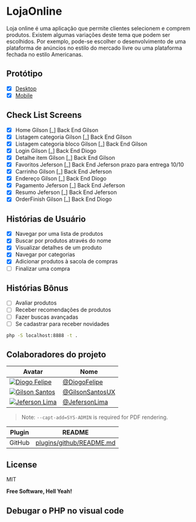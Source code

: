 # LojaOnline
Loja online é uma aplicação que permite clientes selecionem e comprem produtos. Existem algumas variações deste tema que podem ser escolhidos. Por exemplo, pode-se escolher o desenvolvimento de uma plataforma de anúncios no estilo do mercado livre ou uma plataforma fechada no estilo Americanas.

## Protótipo
- [X] [Desktop](https://www.figma.com/proto/Flot7v1pDSWhWgHybwJ387/Store-On?page-id=2%3A8&node-id=111%3A6942&viewport=241%2C48%2C0.71&scaling=scale-down&starting-point-node-id=111%3A6942)
- [X] [Mobile](https://www.figma.com/proto/Flot7v1pDSWhWgHybwJ387/Store-On?page-id=2%3A7&node-id=111%3A6577&viewport=241%2C48%2C0.21&scaling=scale-down&starting-point-node-id=111%3A6577)

## Check List Screens
- [X] Home						Gilson [_] Back End Gilson
- [X] Listagem categoria		Gilson [_] Back End	Gilson
- [X] Listagem categoria bloco	Gilson [_] Back End Gilson
- [X] Login						Gilson [_] Back End Diogo
- [X] Detalhe item				Gilson [_] Back End	Gilson
- [X] Favoritos				  Jeferson [_] Back End Jeferson prazo para entrega 10/10
- [X] Carrinho					Gilson [_] Back End Jeferson
- [X] Endereço					Gilson [_] Back End Diogo
- [X] Pagamento				  Jeferson [_] Back End Jeferson
- [X] Resumo				  Jeferson [_] Back End Jeferson
- [X] OrderFinish				Gilson [_] Back End Diogo

## Histórias de Usuário
- [X] Navegar por uma lista de produtos
- [X] Buscar por produtos através do nome
- [X] Visualizar detalhes de um produto
- [X] Navegar por categorias
- [X] Adicionar produtos à sacola de compras
- [ ] Finalizar uma compra

## Histórias Bônus
- [ ] Avaliar produtos
- [ ] Receber recomendações de produtos
- [ ] Fazer buscas avançadas
- [ ] Se cadastrar para receber novidades

```sh
php -S localhost:8888 -t .
```

## Colaboradores do projeto

| Avatar | Nome |
| ------ | ------ |
|[![Diogo Felipe](https://avatars.githubusercontent.com/u/67284614?s=64&v=4)](https://github.com/diogof651) | [@DiogoFelipe](https://github.com/diogof651) |
|[![Gilson Santos](https://avatars.githubusercontent.com/u/5659433?s=64&v=4)](https://github.com/gilsonsantosux) | [@GilsonSantosUX](https://github.com/gilsonsantosux) |
|[![Jeferson Lima](https://avatars.githubusercontent.com/u/11639069?s=64&v=4)](https://github.com/jefersonlima) | [@JefersonLima](https://github.com/jefersonlima) |

> Note: `--capt-add=SYS-ADMIN` is required for PDF rendering.

| Plugin | README |
| ------ | ------ |
| GitHub | [plugins/github/README.md][PlGh] |

## License

MIT

**Free Software, Hell Yeah!**

[//]: # (Para saber mais sobre o markdown https://daringfireball.net/projects/markdown/syntax#link)


[PlGh]: <https://github.com/joemccann/dillinger/tree/master/plugins/github/README.md>

## Debugar o PHP no visual code
[//]: # (Debugar PHP https://www.linkedin.com/pulse/debugando-código-php-com-xdebug-visual-studio-code-ricardo-torquato/?originalSubdomain=pt)

